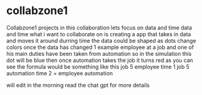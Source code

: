 # collabzone1
Collabzone1 projects
in this collaboration lets focus on data and time data and time what i want to collaborate on is creating a app that takes in data and moves it around durring time the data could be shaped as 
dots change colors once the data has changed 1 example employee at a job and one of his main duties have been taken from automation so in the simulation this dot will be blue then once automation takes
the job it turns red as you can see the formula would be something like this job 5 employee time 1 job 5 automation time 2 = employee automation 


will edit in the morning read the chat gpt for more details
